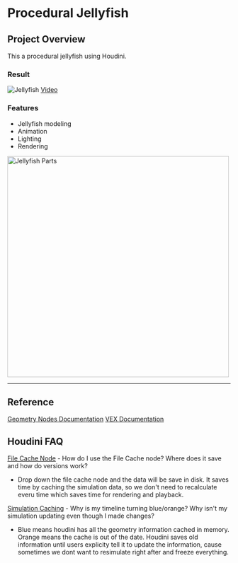 # Procedural Jellyfish

## Project Overview
This a procedural jellyfish using Houdini. 

### Result
![Jellyfish](./output.gif)
[Video](./output.mp4)

### Features
- Jellyfish modeling
- Animation
- Lighting
- Rendering
<img height="500" alt="Jellyfish Parts" src="/assets/JellyfishParts.png">

---

## Reference

[Geometry Nodes Documentation](https://www.sidefx.com/docs/houdini/nodes/sop/index.html)
[VEX Documentation](https://www.sidefx.com/docs/houdini/vex/functions/index.html)


## Houdini FAQ
[File Cache Node](https://www.youtube.com/watch?v=00s9YWDWFs0) - How do I use the File Cache node? Where does it save and how do versions work?
- Drop down the file cache node and the data will be save in disk. It saves time by caching the simulation data, so we don't need to recalculate everu time which saves time for rendering and playback.

[Simulation Caching](https://www.youtube.com/watch?v=jwIuzB9FkX0) - Why is my timeline turning blue/orange? Why isn't my simulation updating even though I made changes?
- Blue means houdini has all the geometry information cached in memory. Orange means the cache is out of the date. Houdini saves old information until users explicity tell it to update the information, cause sometimes we dont want to resimulate right after and freeze everything.

